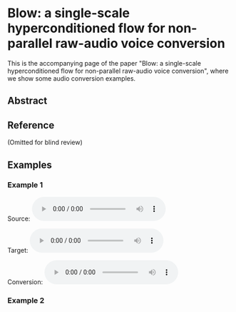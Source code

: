 # Blow: a single-scale hyperconditioned flow for non-parallel raw-audio voice conversion

This is the accompanying page of the paper "Blow: a single-scale hyperconditioned flow for non-parallel raw-audio voice conversion", where we show some audio conversion examples.

## Abstract

## Reference

(Omitted for blind review)

## Examples

### Example 1

Source:  <html><audio controls><source src="p225_01111.wav"></audio></html> 

Target:  <html><audio controls><source src="p225_01111.wav"></audio></html> 

Conversion:  <html><audio controls><source src="p225_01111.wav"></audio></html> 

### Example 2

